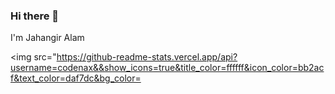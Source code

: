 ### Hi there 👋
I'm Jahangir Alam

<img src="https://github-readme-stats.vercel.app/api?username=codenax&&show_icons=true&title_color=ffffff&icon_color=bb2acf&text_color=daf7dc&bg_color=
